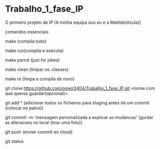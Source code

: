 # Trabalho_1_fase_IP
O primeiro projeto de IP (A minha equipa sou eu e a Matilde(Azula))

comandos essenciais 

make (compila tudo)

make run(compila e executa)

make parrot (just for jokes)

make clean (limpar os .classes)

make re (limpa e compila de novo)


git clone https://github.com/omeir2404/Trabalho_1_fase_IP.git <nome com que queres guardar(opcional)>

git add * (adicionar todos os ficheiros para staging antes de um commit (colocar no palco))

git commit -m 'mensagem personalizada a explicar as mudancas' (gurdar as alteracoes no local {tirar uma foto})

git push (enviar commit ao cloud)

git status 

